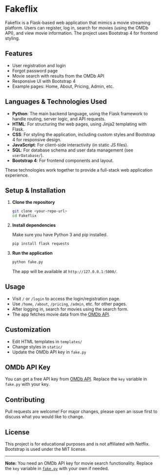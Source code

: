 # Fakeflix

Fakeflix is a Flask-based web application that mimics a movie streaming platform. Users can register, log in, search for movies (using the OMDb API), and view movie information. The project uses Bootstrap 4 for frontend styling.

## Features

- User registration and login
- Forgot password page
- Movie search with results from the OMDb API
- Responsive UI with Bootstrap 4
- Example pages: Home, About, Pricing, Admin, etc.

## Languages & Technologies Used

- **Python**: The main backend language, using the Flask framework to handle routing, server logic, and API requests.
- **HTML**: For structuring the web pages, using Jinja2 templating with Flask.
- **CSS**: For styling the application, including custom styles and Bootstrap 4 for responsive design.
- **JavaScript**: For client-side interactivity (in static JS files).
- **SQL**: For database schema and user data management (see `userDatabase/`).
- **Bootstrap 4**: For frontend components and layout.

These technologies work together to provide a full-stack web application experience.

## Setup & Installation

1. **Clone the repository**

   ```sh
   git clone <your-repo-url>
   cd Fakeflix
   ```

2. **Install dependencies**

   Make sure you have Python 3 and pip installed.

   ```sh
   pip install flask requests
   ```

3. **Run the application**

   ```sh
   python fake.py
   ```

   The app will be available at `http://127.0.0.1:5000/`.

## Usage

- Visit `/` or `/login` to access the login/registration page.
- Use `/home`, `/about`, `/pricing`, `/admin`, etc. for other pages.
- After logging in, search for movies using the search form.
- The app fetches movie data from the [OMDb API](http://www.omdbapi.com/).

## Customization

- Edit HTML templates in `templates/`
- Change styles in `static/`
- Update the OMDb API key in `fake.py`

## OMDb API Key

You can get a free API key from [OMDb API](http://www.omdbapi.com/apikey.aspx). Replace the `key` variable in `fake.py` with your key.

## Contributing

Pull requests are welcome! For major changes, please open an issue first to discuss what you would like to change.

## License

This project is for educational purposes and is not affiliated with Netflix. Bootstrap is used under the MIT license.

---

**Note:** You need an OMDb API key for movie search functionality. Replace the `key` variable in [`fake.py`](fake.py) with your own if needed.
